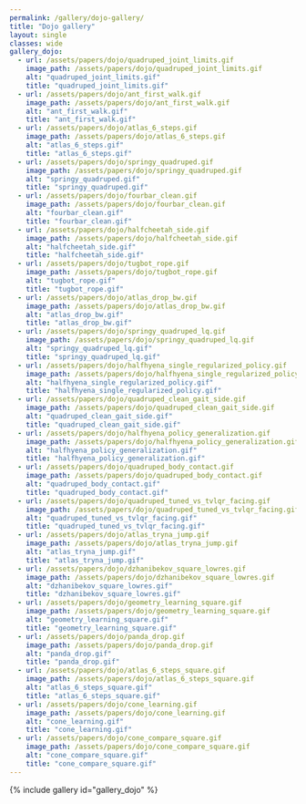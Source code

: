 ```yaml
---
permalink: /gallery/dojo-gallery/
title: "Dojo gallery"
layout: single
classes: wide
gallery_dojo:
  - url: /assets/papers/dojo/quadruped_joint_limits.gif
    image_path: /assets/papers/dojo/quadruped_joint_limits.gif
    alt: "quadruped_joint_limits.gif"
    title: "quadruped_joint_limits.gif"
  - url: /assets/papers/dojo/ant_first_walk.gif
    image_path: /assets/papers/dojo/ant_first_walk.gif
    alt: "ant_first_walk.gif"
    title: "ant_first_walk.gif"
  - url: /assets/papers/dojo/atlas_6_steps.gif
    image_path: /assets/papers/dojo/atlas_6_steps.gif
    alt: "atlas_6_steps.gif"
    title: "atlas_6_steps.gif"
  - url: /assets/papers/dojo/springy_quadruped.gif
    image_path: /assets/papers/dojo/springy_quadruped.gif
    alt: "springy_quadruped.gif"
    title: "springy_quadruped.gif"
  - url: /assets/papers/dojo/fourbar_clean.gif
    image_path: /assets/papers/dojo/fourbar_clean.gif
    alt: "fourbar_clean.gif"
    title: "fourbar_clean.gif"
  - url: /assets/papers/dojo/halfcheetah_side.gif
    image_path: /assets/papers/dojo/halfcheetah_side.gif
    alt: "halfcheetah_side.gif"
    title: "halfcheetah_side.gif"
  - url: /assets/papers/dojo/tugbot_rope.gif
    image_path: /assets/papers/dojo/tugbot_rope.gif
    alt: "tugbot_rope.gif"
    title: "tugbot_rope.gif"
  - url: /assets/papers/dojo/atlas_drop_bw.gif
    image_path: /assets/papers/dojo/atlas_drop_bw.gif
    alt: "atlas_drop_bw.gif"
    title: "atlas_drop_bw.gif"
  - url: /assets/papers/dojo/springy_quadruped_lq.gif
    image_path: /assets/papers/dojo/springy_quadruped_lq.gif
    alt: "springy_quadruped_lq.gif"
    title: "springy_quadruped_lq.gif"
  - url: /assets/papers/dojo/halfhyena_single_regularized_policy.gif
    image_path: /assets/papers/dojo/halfhyena_single_regularized_policy.gif
    alt: "halfhyena_single_regularized_policy.gif"
    title: "halfhyena_single_regularized_policy.gif"
  - url: /assets/papers/dojo/quadruped_clean_gait_side.gif
    image_path: /assets/papers/dojo/quadruped_clean_gait_side.gif
    alt: "quadruped_clean_gait_side.gif"
    title: "quadruped_clean_gait_side.gif"
  - url: /assets/papers/dojo/halfhyena_policy_generalization.gif
    image_path: /assets/papers/dojo/halfhyena_policy_generalization.gif
    alt: "halfhyena_policy_generalization.gif"
    title: "halfhyena_policy_generalization.gif"
  - url: /assets/papers/dojo/quadruped_body_contact.gif
    image_path: /assets/papers/dojo/quadruped_body_contact.gif
    alt: "quadruped_body_contact.gif"
    title: "quadruped_body_contact.gif"
  - url: /assets/papers/dojo/quadruped_tuned_vs_tvlqr_facing.gif
    image_path: /assets/papers/dojo/quadruped_tuned_vs_tvlqr_facing.gif
    alt: "quadruped_tuned_vs_tvlqr_facing.gif"
    title: "quadruped_tuned_vs_tvlqr_facing.gif"
  - url: /assets/papers/dojo/atlas_tryna_jump.gif
    image_path: /assets/papers/dojo/atlas_tryna_jump.gif
    alt: "atlas_tryna_jump.gif"
    title: "atlas_tryna_jump.gif"
  - url: /assets/papers/dojo/dzhanibekov_square_lowres.gif
    image_path: /assets/papers/dojo/dzhanibekov_square_lowres.gif
    alt: "dzhanibekov_square_lowres.gif"
    title: "dzhanibekov_square_lowres.gif"
  - url: /assets/papers/dojo/geometry_learning_square.gif
    image_path: /assets/papers/dojo/geometry_learning_square.gif
    alt: "geometry_learning_square.gif"
    title: "geometry_learning_square.gif"
  - url: /assets/papers/dojo/panda_drop.gif
    image_path: /assets/papers/dojo/panda_drop.gif
    alt: "panda_drop.gif"
    title: "panda_drop.gif"
  - url: /assets/papers/dojo/atlas_6_steps_square.gif
    image_path: /assets/papers/dojo/atlas_6_steps_square.gif
    alt: "atlas_6_steps_square.gif"
    title: "atlas_6_steps_square.gif"
  - url: /assets/papers/dojo/cone_learning.gif
    image_path: /assets/papers/dojo/cone_learning.gif
    alt: "cone_learning.gif"
    title: "cone_learning.gif"
  - url: /assets/papers/dojo/cone_compare_square.gif
    image_path: /assets/papers/dojo/cone_compare_square.gif
    alt: "cone_compare_square.gif"
    title: "cone_compare_square.gif"
---
```


{% include gallery id="gallery_dojo" %}

